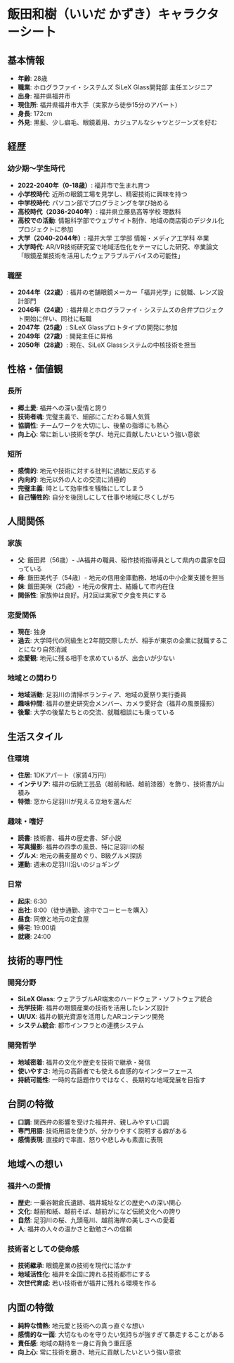 # 飯田和樹（いいだ かずき）キャラクターシート

## 基本情報
- **年齢**: 28歳
- **職業**: ホログラファイ・システムズ SiLeX Glass開発部 主任エンジニア
- **出身**: 福井県福井市
- **現住所**: 福井県福井市大手（実家から徒歩15分のアパート）
- **身長**: 172cm
- **外見**: 黒髪、少し癖毛、眼鏡着用、カジュアルなシャツとジーンズを好む

## 経歴

### 幼少期〜学生時代
- **2022-2040年（0-18歳）**: 福井市で生まれ育つ
- **小学校時代**: 近所の眼鏡工場を見学し、精密技術に興味を持つ
- **中学校時代**: パソコン部でプログラミングを学び始める
- **高校時代（2036-2040年）**: 福井県立藤島高等学校 理数科
- **高校での活動**: 情報科学部でウェブサイト制作、地域の商店街のデジタル化プロジェクトに参加
- **大学（2040-2044年）**: 福井大学 工学部 情報・メディア工学科 卒業
- **大学時代**: AR/VR技術研究室で地域活性化をテーマにした研究、卒業論文「眼鏡産業技術を活用したウェアラブルデバイスの可能性」

### 職歴
- **2044年（22歳）**: 福井の老舗眼鏡メーカー「福井光学」に就職、レンズ設計部門
- **2046年（24歳）**: 福井県とホログラファイ・システムズの合弁プロジェクト開始に伴い、同社に転職
- **2047年（25歳）**: SiLeX Glassプロトタイプの開発に参加
- **2049年（27歳）**: 開発主任に昇格
- **2050年（28歳）**: 現在、SiLeX Glassシステムの中核技術を担当

## 性格・価値観

### 長所
- **郷土愛**: 福井への深い愛情と誇り
- **技術者魂**: 完璧主義で、細部にこだわる職人気質
- **協調性**: チームワークを大切にし、後輩の指導にも熱心
- **向上心**: 常に新しい技術を学び、地元に貢献したいという強い意欲

### 短所
- **感情的**: 地元や技術に対する批判に過敏に反応する
- **内向的**: 地元以外の人との交流に消極的
- **完璧主義**: 時として効率性を犠牲にしてしまう
- **自己犠牲的**: 自分を後回しにして仕事や地域に尽くしがち

## 人間関係

### 家族
- **父**: 飯田昇（56歳）- JA福井の職員、稲作技術指導員として県内の農家を回っている
- **母**: 飯田美代子（54歳）- 地元の信用金庫勤務、地域の中小企業支援を担当
- **妹**: 飯田美咲（25歳）- 地元の保育士、結婚して市内在住
- **関係性**: 家族仲は良好。月2回は実家で夕食を共にする

### 恋愛関係
- **現在**: 独身
- **過去**: 大学時代の同級生と2年間交際したが、相手が東京の企業に就職することになり自然消滅
- **恋愛観**: 地元に残る相手を求めているが、出会いが少ない

### 地域との関わり
- **地域活動**: 足羽川の清掃ボランティア、地域の夏祭り実行委員
- **趣味仲間**: 福井の歴史研究会メンバー、カメラ愛好会（福井の風景撮影）
- **後輩**: 大学の後輩たちとの交流、就職相談にも乗っている

## 生活スタイル

### 住環境
- **住居**: 1DKアパート（家賃4万円）
- **インテリア**: 福井の伝統工芸品（越前和紙、越前漆器）を飾り、技術書が山積み
- **特徴**: 窓から足羽川が見える立地を選んだ

### 趣味・嗜好
- **読書**: 技術書、福井の歴史書、SF小説
- **写真撮影**: 福井の四季の風景、特に足羽川の桜
- **グルメ**: 地元の蕎麦屋めぐり、B級グルメ探訪
- **運動**: 週末の足羽川沿いのジョギング

### 日常
- **起床**: 6:30
- **出社**: 8:00（徒歩通勤、途中でコーヒーを購入）
- **昼食**: 同僚と地元の定食屋
- **帰宅**: 19:00頃
- **就寝**: 24:00

## 技術的専門性

### 開発分野
- **SiLeX Glass**: ウェアラブルAR端末のハードウェア・ソフトウェア統合
- **光学技術**: 福井の眼鏡産業の技術を活用したレンズ設計
- **UI/UX**: 福井の観光資源を活用したARコンテンツ開発
- **システム統合**: 都市インフラとの連携システム

### 開発哲学
- **地域密着**: 福井の文化や歴史を技術で継承・発信
- **使いやすさ**: 地元の高齢者でも使える直感的なインターフェース
- **持続可能性**: 一時的な話題作りではなく、長期的な地域発展を目指す

## 台詞の特徴
- **口調**: 関西弁の影響を受けた福井弁、親しみやすい口調
- **専門用語**: 技術用語を使うが、分かりやすく説明する癖がある
- **感情表現**: 直接的で率直、怒りや悲しみも素直に表現

## 地域への想い

### 福井への愛情
- **歴史**: 一乗谷朝倉氏遺跡、福井城址などの歴史への深い関心
- **文化**: 越前和紙、越前そば、越前がになど伝統文化への誇り
- **自然**: 足羽川の桜、九頭竜川、越前海岸の美しさへの愛着
- **人**: 福井の人々の温かさと勤勉さへの信頼

### 技術者としての使命感
- **技術継承**: 眼鏡産業の技術を現代に活かす
- **地域活性化**: 福井を全国に誇れる技術都市にする
- **次世代育成**: 若い技術者が福井に残れる環境を作る

## 内面の特徴
- **純粋な情熱**: 地元愛と技術への真っ直ぐな想い
- **感情的な一面**: 大切なものを守りたい気持ちが強すぎて暴走することがある
- **責任感**: 地域の期待を一身に背負う重圧感
- **向上心**: 常に技術を磨き、地元に貢献したいという強い意欲